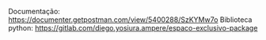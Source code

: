 Documentação: https://documenter.getpostman.com/view/5400288/SzKYMw7o
Biblioteca python: https://gitlab.com/diego.yosiura.ampere/espaco-exclusivo-package